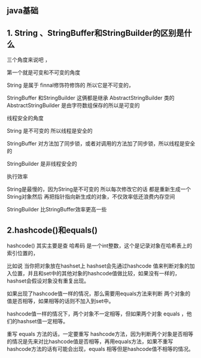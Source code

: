 ## java基础

## 1. String 、StringBuffer和StringBuilder的区别是什么

三个角度来说吧 ，

第一个就是可变和不可变的角度

String 是属于 finnal修饰符修饰的 所以它是不可变的，

StringBuffer 和StringBuilder 这俩都是继承 AbstractStringBuilder 类的 AbstractStringBuilder 是由字符数组保存的所以是可变的

线程安全的角度

String 是不可变的 所以线程是安全的

StringBuffer 对方法加了同步锁，或者对调用的方法加了同步锁，所以线程是安全的

StringBuilder 是非线程安全的

执行效率

String是最慢的，因为String是不可变的 所以每次修改它的话 都是重新生成一个String对象然后 再把指针指向新生成的对象，不仅效率低还浪费内存空间

StringBuilder 比StringBuffer效率更高一些



## 2.hashcode()和equals()

hashcode() 其实主要是查 哈希码 是一个int整数，这个是记录对象在哈希表上的索引位置的，

比如说 当你把对象放在hashset上  hashset会先通过hashcode 值来判断对象的加入位置，并且和set中的其他对象的hashcode值做比较，如果没有一样的，hashset会假设对象没有重复出现。

如果出现了hashcode值一样的情况，那么需要用equals方法来判断 两个对象的值是否相等，如果相等的话则不加入到set中。

hashcode值一样的情况下，两个对象不一定相等，但如果两个对象 equals ，他们的hashset值一定相等。

重写 equals 方法的话，一定要重写 hashcode方法，因为判断两个对象是否相等的情况是先来对比hashcode值是否相等，再用equals方法，如果不重写hashcode方法的话有可能会出现，equals 相等但是hashcode值不相等的情况。 







